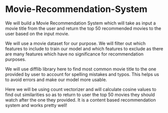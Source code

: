 # Movie-Recommendation-System
We will build a Movie Recommendation System which will take as input a movie title from the user and return the top 50 recommended movies to the user based on the input movie.

We will use a movie dataset for our purpose. We will filter out which features to include to train our model and which features to exclude as there are many features which have no significance for recommendation purposes.

We will use difflib library here to find most common movie title to the one provided by user to account for spelling mistakes and typos. This helps us to avoid errors and make our model more usable. 

Here we will be using count vectorizer and will calculate cosine values to find out similarities so as to return to user the top 50 movies they should watch after the one they provided. It is a content based recommendation system and works pretty well!

